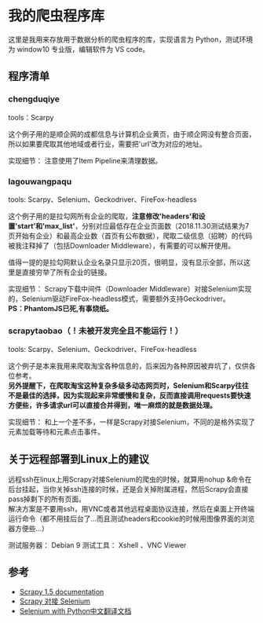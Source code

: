 # 我的爬虫程序库

这里是我用来存放用于数据分析的爬虫程序的库，实现语言为 Python，测试环境为 window10 专业版，编辑软件为 VS code。

## 程序清单

### chengduqiye

tools：Scarpy

这个例子用的是顺企网的成都信息与计算机企业黄页，由于顺企网没有整合页面，所以如果要爬取其他地域或者行业，需要把'url'改为对应的地址。

实现细节： 注意使用了Item Pipeline来清理数据。

### lagouwangpaqu

tools: Scarpy、Selenium、Geckodriver、FireFox-headless

这个例子用的是拉勾网所有企业的爬取，**注意修改'headers'和设置'start'和'max_list'**，分别对应最低存在企业页面数（2018.11.30测试结果为7页开始有企业）和最高企业数（首页有公布数据），爬取二级信息（招聘）的代码被我注释掉了（包括Downloader Middleware），有需要的可以解开使用。

值得一提的是拉勾网默认企业名录只显示20页，很明显，没有显示全部，所以这里是直接穷举了所有企业的链接。

实现细节： Scrapy下载中间件（Downloader Middleware）对接Selenium实现的，Selenium驱动FireFox-headless模式，需要额外支持Geckodriver。  
**PS：PhantomJS已死,有事烧纸。**

### scrapytaobao（！**未被开发完全且不能运行**！）

tools: Scarpy、Selenium、Geckodriver、FireFox-headless

这个例子是本来我用来爬取淘宝各种信息的，后来因为各种原因被弃坑了，仅供各位参考。  
**另外提醒下，在爬取淘宝这种复杂多级多动态网页时，Selenium和Scarpy往往不是最佳的选择，因为实现起来非常缓慢和复杂，反而直接调用requests要快速方便些，许多请求url可以直接合并得到，唯一麻烦的就是数据处理。**

实现细节： 和上一个差不多，一样是Scrapy对接Selenium，不同的是格外实现了元素加载等待和元素点击事件。

## 关于远程部署到Linux上的建议

远程ssh在linux上用Scrapy对接Selenium的爬虫的时候，就算用nohup &命令在后台挂起，当你关掉ssh连接的时候，还是会关掉附属进程，然后Scrapy会直接pass掉剩下的所有页面。  
解决方案是不要用ssh，用VNC或者其他远程桌面协议连接，然后在桌面上开终端运行命令（都不用挂后台了...而且测试headers和cookie的时候用图像界面的浏览器方便些...）

测试服务器： Debian 9
测试工具： Xshell 、VNC Viewer

## 参考

* [Scrapy 1.5 documentation](https://doc.scrapy.org/en/latest/index.html)
* [Scrapy 对接 Selenium](https://cloud.tencent.com/developer/article/1005650)
* [Selenium with Python中文翻译文档](https://selenium-python-zh.readthedocs.io/en/latest/index.html)